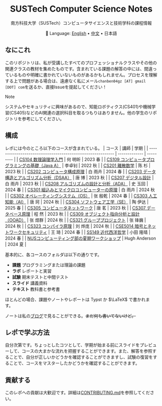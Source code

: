 <div align="center">

# SUSTech Computer Science Notes

南方科技大学（SUSTech）コンピュータサイエンスと技術学科の課程情報

:book: Language: <a href="https://github.com/chanbengz/sustech-notes/blob/master/README.md">English</a> • <a href="https://github.com/chanbengz/sustech-notes/blob/main/README_ZH.md">中文</a> • 日本語

</div>

## なにこれ

このリポジトリは、私が受講したすべてのプロフェッショナルクラスやその他の関連クラスの教材を集めたものです。含まれている課題の解答の中には、間違っているものや明確に書かれていないものがあるかもしれません。プロセスを理解する上で問題がある場合は、遠慮なく私にメール`chanben04gz [AT] gmail [DOT] com`を送るか、直接Issueを提起してください！

> [!NOTE] 
> システムやセキュリティに興味があるので、知能ロボティクス(CS401)や機械学習(CS405)などのAI関連の選択科目を取るつもりはありません。他の学生のリポジトリを参考にしてください。

## 構成

レポには今のところ以下のコースが含まれている。
| コース                                                       | 講師          | 学期      |
| ------------------------------------------------------------ | ------------- | --------- |
| [CS104 数理論理学入門](./CS104%20Intro%20to%20Mathematical%20Logic) | 何 明昕 | 2023 春 |
| [CS109 コンピュータプログラミングの基礎（Java A）](./CS109%20Intro%20to%20Programming%20in%20Java) | 李卓钊        | 2022 秋 |
| [CS201 離散数学](./CS201%20Discrete%20Math) | 陈 杉 | 2023 秋 |
| [CS202 コンピュータ構成原理](./CS202%20Computer%20Organization) | 白 雨卉        | 2024 春 |
| [CS203 データ構造とアルゴリズム分析（DSAA）](./CS203%20Data%20Structures%20and%20Algorithm%20Analysis) | 唐 博          | 2023 秋 |
| [CS207 デジタル設計](./CS207%20Digital%20Design) | 白 雨卉 | 2023 秋 |
| [CS208 アルゴリズムの設計と分析（ADA）](./CS208%20Algorithm%20Design%20and%20Analysis) | 史 玉回        | 2024 春 |
| [CS301 組込みとマイクロコンピューターの原理](./CS301%20Embedded%20System%20and%20Microcomputer%20Principle) | 白 雨卉 | 2024 秋 |
| [CS302 オペレーティングシステム（OS）](./CS302%20Operating%20System)         | 张 殷乾        | 2024 春 |
| [CS303 人工知能（AI）](./CS303%20Artificial%20Intelligence)  | 唐 珂 | 2024 秋 |
| [CS304 ソフトウェア工学（SE）](./CS304%20Software%20Engineering) | 陶 伊达 | 2025 春 |
| [CS305 コンピュータネットワーク](./CS305%20Computer%20Networks) | 唐 茗 | 2023 秋 |
| [CS307 データベース原理](./CS307%20Database%20System) | 程 然 | 2023 秋 |
| [CS309 オブジェクト指向分析と設計（OOAD）](./CS309%20Object-Oriented%20Analysis%20and%20Design) | 张 煜群        | 2024 秋 |
| [CS321 グループプロジェクト](./CS321%20Group%20Project) | 张 锋巍 | 2024 秋 |
| [CS323 コンパイラ原理](./CS323%20Compiler%20Principles) | 刘 烨庞 | 2024 秋 |
| [CSE5014 暗号とネットワークセキュリティ](./CSE5014%20Cryptography%20and%20Network%20Security) | 王 琦          | 2024 春 |
| [SS149 近代西洋哲学](./SS149%20Early%20Modern%20Western%20Philosophy/) | 小田 隆晴      | 2024 春 |
| [NUSコンピューティング部の夏期ワークショップ](./NUS%20SWS%202024)              | Hugh Anderson | 2024 夏 |

基本的に、各コースのフォルダは以下の通りです。
- **課題** プログラミングまたは理論の課題
- **ラボ** レポートと実習
- **試験** 期末テストと中間テスト
- **スライド** 講義資料
- **テキスト** 教科書と参考書

ほとんどの場合、課題やノートやレポートは Typst か $\LaTeX$ で書かれます。

ノートは私の[ブログ](https://blog.benx.dev)で見ることができる。~~まだ何も書いてないけど。~~

## レポで学ぶ方法

自分次第です。ちょっとしたコツとして、学期が始まる前にスライドをプレビューして、コースの大まかな流れを把握することができます。また、解答を参照することで、自分が正しいかどうかを確認することができますし、試験の復習をすることで、コースをマスターしたかどうかを確認することができます。

## 貢献する

このレポへの貢献は大歓迎です。詳細は[CONTRIBUTING.md](./CONTRIBUTING.md)を参照してください。

